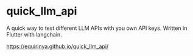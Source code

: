 # quick_llm_api

A quick way to test different LLM APIs with you own API keys. Written in Flutter with langchain.

https://equirinya.github.io/quick_llm_api/